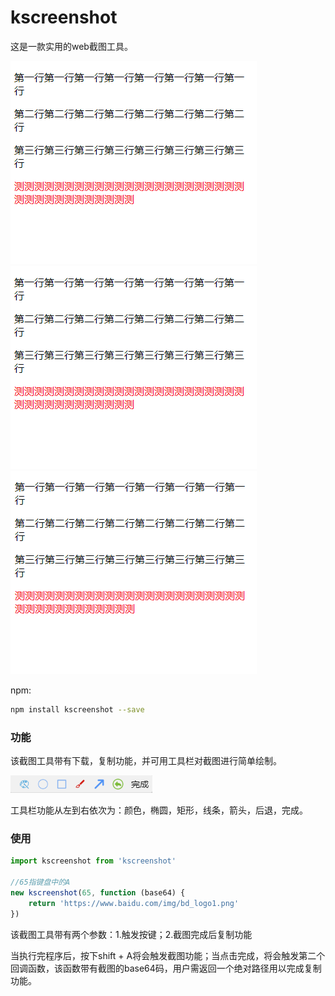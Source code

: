 kscreenshot
===========

这是一款实用的web截图工具。

![](https://github.com/kejiacheng/img/blob/master/kscreenshot/screenshot1.gif)
![](https://github.com/kejiacheng/img/blob/master/kscreenshot/screenshot2.gif)
![](https://github.com/kejiacheng/img/blob/master/kscreenshot/screenshot3.gif)

npm:
```sh
npm install kscreenshot --save
```

### 功能
该截图工具带有下载，复制功能，并可用工具栏对截图进行简单绘制。

![](https://github.com/kejiacheng/img/blob/master/kscreenshot/toolbar.png)

工具栏功能从左到右依次为：颜色，椭圆，矩形，线条，箭头，后退，完成。


### 使用
```js
import kscreenshot from 'kscreenshot'

//65指键盘中的A
new kscreenshot(65, function (base64) {
    return 'https://www.baidu.com/img/bd_logo1.png'
})
```
该截图工具带有两个参数：1.触发按键；2.截图完成后复制功能

当执行完程序后，按下shift + A将会触发截图功能；当点击完成，将会触发第二个回调函数，该函数带有截图的base64码，用户需返回一个绝对路径用以完成复制功能。